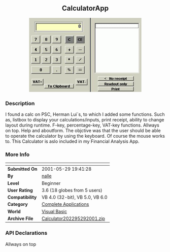 ﻿<div align="center">

## CalculatorApp

<img src="PIC200193015183796.gif">
</div>

### Description

I found a calc on PSC, Herman Lui´s, to which I added some functions. Such as, listbox to display your calculations/inputs, print receipt, ability to change layout during runtime. F-key, percentage-key, VAT-key functions. Allways on top. Help and aboutform. The objctive was that the user should be able to operate the calculator by using the keyboard. Of course the mouse works to. This Calculator is aslo included in my Financial Analysis App.
 
### More Info
 


<span>             |<span>
---                |---
**Submitted On**   |2001-05-29 19:41:28
**By**             |[nalle](https://github.com/Planet-Source-Code/PSCIndex/blob/master/ByAuthor/nalle.md)
**Level**          |Beginner
**User Rating**    |3.6 (18 globes from 5 users)
**Compatibility**  |VB 4\.0 \(32\-bit\), VB 5\.0, VB 6\.0
**Category**       |[Complete Applications](https://github.com/Planet-Source-Code/PSCIndex/blob/master/ByCategory/complete-applications__1-27.md)
**World**          |[Visual Basic](https://github.com/Planet-Source-Code/PSCIndex/blob/master/ByWorld/visual-basic.md)
**Archive File**   |[Calculator202295292001\.zip](https://github.com/Planet-Source-Code/nalle-calculatorapp__1-23562/archive/master.zip)

### API Declarations

Allways on top





